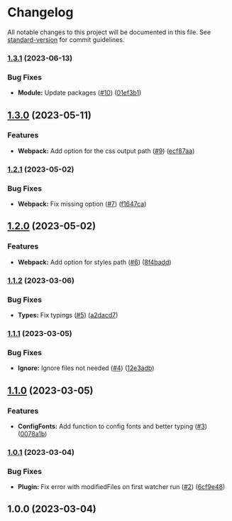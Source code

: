 # Changelog

All notable changes to this project will be documented in this file. See [standard-version](https://github.com/conventional-changelog/standard-version) for commit guidelines.

### [1.3.1](https://github.com/nfqde/nfq-next-fonts/compare/v1.3.0...v1.3.1) (2023-06-13)


### Bug Fixes

* **Module:** Update packages ([#10](https://github.com/nfqde/nfq-next-fonts/issues/10)) ([01ef3b1](https://github.com/nfqde/nfq-next-fonts/commit/01ef3b122213a59b6ff8401a155785fa073d5685))

## [1.3.0](https://github.com/nfqde/nfq-next-fonts/compare/v1.2.1...v1.3.0) (2023-05-11)


### Features

* **Webpack:** Add option for the css output path ([#9](https://github.com/nfqde/nfq-next-fonts/issues/9)) ([ecf87aa](https://github.com/nfqde/nfq-next-fonts/commit/ecf87aa0fe42bd8ff57aeed16efa9e96f0c46af3))

### [1.2.1](https://github.com/nfqde/nfq-next-fonts/compare/v1.2.0...v1.2.1) (2023-05-02)


### Bug Fixes

* **Webpack:** Fix missing option ([#7](https://github.com/nfqde/nfq-next-fonts/issues/7)) ([f1647ca](https://github.com/nfqde/nfq-next-fonts/commit/f1647ca99d0bb3d5902c9e3348f14c67caf2fe0b))

## [1.2.0](https://github.com/nfqde/nfq-next-fonts/compare/v1.1.2...v1.2.0) (2023-05-02)


### Features

* **Webpack:** Add option for styles path ([#6](https://github.com/nfqde/nfq-next-fonts/issues/6)) ([8f4badd](https://github.com/nfqde/nfq-next-fonts/commit/8f4badde030c58c49ad4e23a1d2b7ed53bf81160))

### [1.1.2](https://github.com/nfqde/nfq-next-fonts/compare/v1.1.1...v1.1.2) (2023-03-06)


### Bug Fixes

* **Types:** Fix typings ([#5](https://github.com/nfqde/nfq-next-fonts/issues/5)) ([a2dacd7](https://github.com/nfqde/nfq-next-fonts/commit/a2dacd7142f9f4876f7287d018b129eebcad827d))

### [1.1.1](https://github.com/nfqde/nfq-next-fonts/compare/v1.1.0...v1.1.1) (2023-03-05)


### Bug Fixes

* **Ignore:** Ignore files not needed ([#4](https://github.com/nfqde/nfq-next-fonts/issues/4)) ([12e3adb](https://github.com/nfqde/nfq-next-fonts/commit/12e3adb1d36820dfe67d95d68745f42d0af4d305))

## [1.1.0](https://github.com/nfqde/nfq-next-fonts/compare/v1.0.1...v1.1.0) (2023-03-05)


### Features

* **ConfigFonts:** Add function to config fonts and better typing ([#3](https://github.com/nfqde/nfq-next-fonts/issues/3)) ([0078a1b](https://github.com/nfqde/nfq-next-fonts/commit/0078a1be21014d093c64635a70ed5f6107c28be8))

### [1.0.1](https://github.com/nfqde/nfq-next-fonts/compare/v1.0.0...v1.0.1) (2023-03-04)


### Bug Fixes

* **Plugin:** Fix error with modifiedFiles on first watcher run ([#2](https://github.com/nfqde/nfq-next-fonts/issues/2)) ([6cf9e48](https://github.com/nfqde/nfq-next-fonts/commit/6cf9e48c66e5a9701c1488dc69fd9e9bcea8b2f4))

## 1.0.0 (2023-03-04)

